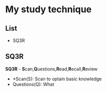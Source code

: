 # My study technique

## List

- SQ3R

## SQ3R

**SQ3R** - **S**can,**Q**uestions,**R**ead,**R**ecall,**R**eview

- *Scan(S): Scan to optain basic knowledge
- Questions(Q): What 

